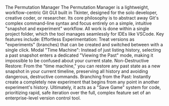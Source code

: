 The Permutation Manager
The Permutation Manager is a lightweight, workflow-centric Git GUI built in Tkinter, designed for the solo developer, creative coder, or researcher.
Its core philosophy is to abstract away Git's complex command-line syntax and focus entirely on a simple, intuitive "snapshot and experiment" workflow. All work is done within a single project folder, which the tool manages seamlessly for IDEs like VSCode.
Key features include:
Effortless Experimentation: Treat versions as "experiments" (branches) that can be created and switched between with a single click.
Modal "Time Machine": Instead of just listing history, selecting a past snapshot enters a dedicated "Viewing the Past" mode, making it impossible to be confused about your current state.
Non-Destructive Restore: From the "time machine," you can restore any past state as a new snapshot in your current timeline, preserving all history and avoiding dangerous, destructive commands.
Branching from the Past: Instantly create a completely new experiment that begins from any point in another experiment's history.
Ultimately, it acts as a "Save Game" system for code, prioritizing rapid, safe iteration over the full, complex feature set of an enterprise-level version control tool.